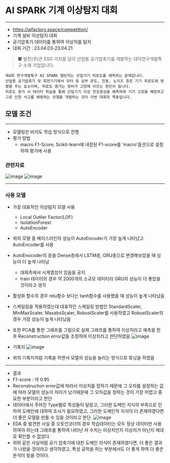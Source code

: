 # AI SPARK 기계 이상탐지 대회
- - -
- https://aifactory.space/competition/
- 기계 설비 이상탐지 대회
- 공기압축기 데이터를 통하여 이상치를 탐지
- 대회 기간 : 23.04.03-23.04.21
 
> ■ 범천(주)은 ESG 가치를 담아 산업용 공기압축기를 개발하는 대덕연구개발특구 소재 기업입니다.

    제4회 연구개발특구 AI SPARK 챌린지는 산업기기 피로도를 예측하는 문제입니다.
    산업용 공기압축기 및 회전기기에서 모터 및 심부 온도, 진동, 노이즈 등은 기기 피로도에 영향을 주는 요소이며, 피로도 증가는 장비가 고장에 이르는 원인이 됩니다.
    피로도 증가 시 데이터 학습을 통해 산업기기 이상 전조증상을 예측하여 기기 고장을 예방하고 그로 인한 사고를 예방하는 모델을 개발하는 것이 이번 대회의 목표입니다.
    
## 모델 조건
- - -
- 모델링은 비지도 학습 방식으로 진행
- 평가 방법
  - macro F1-Score, Scikit-learn에 내장된 F1-score를 'macro'옵션으로 설정하여 평가에 사용
  
### 관련자료
![image](https://user-images.githubusercontent.com/110336043/234737743-3a6bfac3-062b-46df-9bb9-4c0f34dd6b53.png)
![image](https://user-images.githubusercontent.com/110336043/234737827-49653a7e-e8e2-4cf7-824a-171102e033d4.png)

- - -
### 사용 모델
- 가장 대표적인 이상탐지 모델 사용
  - Local Outlier Factor(LOF)
  - IsolationForest
  - AutoEncoder
  
- 위의 모델 중 베이스라인의 성능이 AutoEncoder가 가장 높게 나타났고 AutoEncoder를 사용
- AutoEnocoder의 층을 Dense층에서 LSTM층, GRU층으로 변경해보았을 때 성능이 더 높게 나타남
  - 대회측에서 시계열성이 있음을 공지
  - train 데이터의 경우 약 2000개의 소규모 데이터라 GRU의 성능이 더 좋았을 것이라고 생각
- 활성화 함수의 경우 relu함수 보다는 tanh함수를 사용했을 때 성능이 높게 나타났음
- 스케일링을 적용하였는데 대표적인 스케일링 방법인 StandardScaler, MinMaxScaler, MaxabsScaler, RobustScaler를 사용하였고 RobustScaler의 경우 가장 성능이 높게 나타났음
- 또한 PCA를 통한 그래프를 그림으로 실제 그래프를 통하여 이상치라고 예측을 한 후 Reconstruction error값을 조정하여 이상치라고 판단하였음
![image](https://user-images.githubusercontent.com/110336043/234739856-fea06d19-e29d-4f62-9265-9dbe94dc3ecc.png)

- 기록지
![image](https://user-images.githubusercontent.com/110336043/234740185-3d153406-2b78-4a26-a4b8-d841a9b5dd41.png)
- 위의 기록지처럼 기록을 하면서 모델의 성능을 늘리는 방식으로 튜닝을 하였음
- - -
- 결과
- F1-score : 약 0.95
- Reconstruction error값에 따라서 이상치를 정하기 때문에 그 오차를 설정하는 값에 따라 모델의 성능이 차이가 났기때문에 그 오차값을 정하는 것이 가장 어렵고 중요한 부분이라고 판단
- 데이터에서 주어진 Type별로 특성들이 달랐고, 그러한 도메인 지식의 부족으로 인하여 도메인에 대하여 조사가 필요하였고, 그러한 도메인적 지식이 더 존재하였다면 더 좋은 모델을 만들 수 있을 것이라고 판단.
![image](https://user-images.githubusercontent.com/110336043/234740843-299f0698-9909-4add-b03a-fa3f881bc712.png)
- EDA 중 발견한 사실 중 오토인코더의 경우 학습데이터는 모두 정상 데이터만 사용하여야 하는데 그래프를 통하여 나타난 저 수치는 이상치인지 이상치가 아닌지 제대로 확인할 수 없었다.
- 위와 같은 사실처럼 공기 압축기에 대한 도메인 지식이 존재하였다면, 더 좋은 결과가 나왔을 것이라고 생각하였고, 특성 공학을 하는 부분에서도 더 좋게 하여 더 좋은 분석이 됬을 것이다.
